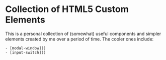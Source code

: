 # Collection of HTML5 Custom Elements

This is a personal collection of (somewhat) useful components and simpler elements created by me over a period of time. The cooler ones include:

    - [modal-window]()
    - [input-switch]()